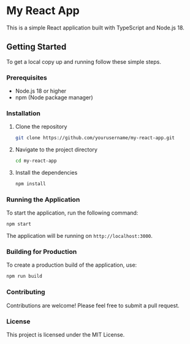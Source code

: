 # My React App

This is a simple React application built with TypeScript and Node.js 18.

## Getting Started

To get a local copy up and running follow these simple steps.

### Prerequisites

- Node.js 18 or higher
- npm (Node package manager)

### Installation

1. Clone the repository
   ```bash
   git clone https://github.com/yourusername/my-react-app.git
   ```
2. Navigate to the project directory
   ```bash
   cd my-react-app
   ```
3. Install the dependencies
   ```bash
   npm install
   ```

### Running the Application

To start the application, run the following command:

```bash
npm start
```

The application will be running on `http://localhost:3000`.

### Building for Production

To create a production build of the application, use:

```bash
npm run build
```

### Contributing

Contributions are welcome! Please feel free to submit a pull request.

### License

This project is licensed under the MIT License.